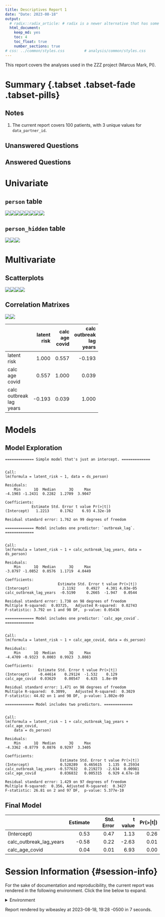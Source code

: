 ```yaml
---
title: Descriptives Report 1
date: "Date: 2023-08-18"
output:
  # radix::radix_article: # radix is a newer alternative that has some advantages over `html_document`.
  html_document:
    keep_md: yes
    toc: 4
    toc_float: true
    number_sections: true
# css: ../common/styles.css         # analysis/common/styles.css
---
```


  This report covers the analyses used in the ZZZ project (Marcus Mark, PI).

<!--  Set the working directory to the repository's base directory; this assumes the report is nested inside of two directories.-->


<!-- Set the report-wide options, and point to the external code file. -->


<!-- Load 'sourced' R files.  Suppress the output when loading sources. -->


<!-- Load packages, or at least verify they're available on the local machine.  Suppress the output when loading packages. -->


<!-- Load any global functions and variables declared in the R file.  Suppress the output. -->


<!-- Declare any global functions specific to a Rmd output.  Suppress the output. -->


<!-- Load the datasets.   -->


<!-- Tweak the datasets.   -->


Summary {.tabset .tabset-fade .tabset-pills}
===========================================================================

Notes
---------------------------------------------------------------------------

1. The current report covers 100 patients, with 3 unique values for `data_partner_id`.


Unanswered Questions
---------------------------------------------------------------------------

Answered Questions
---------------------------------------------------------------------------


Univariate
===========================================================================

`person` table
---------------------------------------------------------------------------

![](figure-png/marginals-person-1.png)<!-- -->![](figure-png/marginals-person-2.png)<!-- -->![](figure-png/marginals-person-3.png)<!-- -->![](figure-png/marginals-person-4.png)<!-- -->![](figure-png/marginals-person-5.png)<!-- -->![](figure-png/marginals-person-6.png)<!-- -->![](figure-png/marginals-person-7.png)<!-- -->![](figure-png/marginals-person-8.png)<!-- -->

`person_hidden` table
---------------------------------------------------------------------------

![](figure-png/marginals-person-hidden-1.png)<!-- -->![](figure-png/marginals-person-hidden-2.png)<!-- -->![](figure-png/marginals-person-hidden-3.png)<!-- -->


Multivariate
===========================================================================

Scatterplots
---------------------------------------------------------------------------

![](figure-png/scatterplots-1.png)<!-- -->![](figure-png/scatterplots-2.png)<!-- -->![](figure-png/scatterplots-3.png)<!-- -->![](figure-png/scatterplots-4.png)<!-- -->


Correlation Matrixes
---------------------------------------------------------------------------

![](figure-png/correlation-matrixes-1.png)<!-- -->![](figure-png/correlation-matrixes-2.png)<!-- -->

|                                 | latent<br>risk| calc<br>age<br>covid| calc<br>outbreak<br>lag<br>years|
|:--------------------------------|--------------:|--------------------:|--------------------------------:|
|latent<br>risk                   |          1.000|                0.557|                           -0.193|
|calc<br>age<br>covid             |          0.557|                1.000|                            0.039|
|calc<br>outbreak<br>lag<br>years |         -0.193|                0.039|                            1.000|


Models
===========================================================================

Model Exploration
---------------------------------------------------------------------------

```
============= Simple model that's just an intercept. =============
```

```

Call:
lm(formula = latent_risk ~ 1, data = ds_person)

Residuals:
    Min      1Q  Median      3Q     Max 
-4.1903 -1.2431  0.2282  1.2709  3.9047 

Coefficients:
            Estimate Std. Error t value Pr(>|t|)
(Intercept)   1.2213     0.1762    6.93 4.32e-10

Residual standard error: 1.762 on 99 degrees of freedom
```

```
============= Model includes one predictor: `outbreak_lag`. =============
```

```

Call:
lm(formula = latent_risk ~ 1 + calc_outbreak_lag_years, data = ds_person)

Residuals:
    Min      1Q  Median      3Q     Max 
-3.8797 -1.0852  0.0576  1.1719  4.0449 

Coefficients:
                        Estimate Std. Error t value Pr(>|t|)
(Intercept)               2.1192     0.4927   4.301 4.03e-05
calc_outbreak_lag_years  -0.5190     0.2665  -1.947   0.0544

Residual standard error: 1.738 on 98 degrees of freedom
Multiple R-squared:  0.03725,	Adjusted R-squared:  0.02743 
F-statistic: 3.792 on 1 and 98 DF,  p-value: 0.05436
```

```
============= Model includes one predictor: `calc_age_covid`. =============
```

```

Call:
lm(formula = latent_risk ~ 1 + calc_age_covid, data = ds_person)

Residuals:
    Min      1Q  Median      3Q     Max 
-4.4709 -0.9323  0.0003  0.9923  3.8083 

Coefficients:
               Estimate Std. Error t value Pr(>|t|)
(Intercept)    -0.44614    0.29124  -1.532    0.129
calc_age_covid  0.03629    0.00547   6.635  1.8e-09

Residual standard error: 1.471 on 98 degrees of freedom
Multiple R-squared:  0.3099,	Adjusted R-squared:  0.3029 
F-statistic: 44.02 on 1 and 98 DF,  p-value: 1.802e-09
```

```
============= Model includes two predictors. =============
```

```

Call:
lm(formula = latent_risk ~ 1 + calc_outbreak_lag_years + calc_age_covid, 
    data = ds_person)

Residuals:
    Min      1Q  Median      3Q     Max 
-4.3362 -0.8779  0.0876  0.9297  3.3405 

Coefficients:
                         Estimate Std. Error t value Pr(>|t|)
(Intercept)              0.528289   0.465615   1.135  0.25934
calc_outbreak_lag_years -0.577632   0.219273  -2.634  0.00981
calc_age_covid           0.036832   0.005315   6.929 4.67e-10

Residual standard error: 1.429 on 97 degrees of freedom
Multiple R-squared:  0.356,	Adjusted R-squared:  0.3427 
F-statistic: 26.81 on 2 and 97 DF,  p-value: 5.377e-10
```


Final Model
---------------------------------------------------------------------------


|                        | Estimate| Std. Error| t value| Pr(>&#124;t&#124;)|
|:-----------------------|--------:|----------:|-------:|------------------:|
|(Intercept)             |     0.53|       0.47|    1.13|               0.26|
|calc_outbreak_lag_years |    -0.58|       0.22|   -2.63|               0.01|
|calc_age_covid          |     0.04|       0.01|    6.93|               0.00|



Session Information {#session-info}
===========================================================================

For the sake of documentation and reproducibility, the current report was rendered in the following environment.  Click the line below to expand.

  <details>
    <summary>Environment <span class="glyphicon glyphicon-plus-sign"></span></summary>
    
    ```
    ─ Session info ──────────────────────────────────────────────────
     setting  value
     version  R version 4.2.2 Patched (2022-11-10 r83330)
     os       Ubuntu 23.04
     system   x86_64, linux-gnu
     ui       RStudio
     language (EN)
     collate  en_US.UTF-8
     ctype    en_US.UTF-8
     tz       America/Chicago
     date     2023-08-18
     rstudio  2023.06.1+524 Mountain Hydrangea (desktop)
     pandoc   3.1.5 @ /usr/bin/ (via rmarkdown)
    
    ─ Packages ──────────────────────────────────────────────────────
     package         * version    date (UTC) lib source
     archive           1.1.5      2022-05-06 [1] CRAN (R 4.2.2)
     backports         1.4.1      2021-12-13 [1] CRAN (R 4.2.2)
     base            * 4.2.2      2023-02-04 [4] local
     bit               4.0.5      2022-11-15 [1] CRAN (R 4.2.2)
     bit64             4.0.5      2020-08-30 [1] CRAN (R 4.2.2)
     blob              1.2.4      2023-03-17 [1] CRAN (R 4.2.2)
     bslib             0.5.1      2023-08-11 [1] CRAN (R 4.2.2)
     cachem            1.0.8      2023-05-01 [1] CRAN (R 4.2.2)
     checkmate         2.2.0      2023-04-27 [1] CRAN (R 4.2.2)
     chron             2.3-61     2023-05-02 [1] CRAN (R 4.2.2)
     cli               3.6.1      2023-03-23 [1] CRAN (R 4.2.2)
     colorspace        2.1-0      2023-01-23 [1] CRAN (R 4.2.2)
     compiler          4.2.2      2023-02-04 [4] local
     config            0.3.1      2020-12-17 [1] CRAN (R 4.2.2)
     corrplot          0.92       2021-11-18 [1] CRAN (R 4.2.2)
     crayon            1.5.2      2022-09-29 [1] CRAN (R 4.2.2)
     datasets        * 4.2.2      2023-02-04 [4] local
     DBI               1.1.3      2022-06-18 [1] CRAN (R 4.2.2)
     digest            0.6.33     2023-07-07 [1] CRAN (R 4.2.2)
     dplyr             1.1.2      2023-04-20 [1] CRAN (R 4.2.2)
     evaluate          0.21       2023-05-05 [1] CRAN (R 4.2.2)
     fansi             1.0.4      2023-01-22 [1] CRAN (R 4.2.2)
     farver            2.1.1      2022-07-06 [1] CRAN (R 4.2.2)
     fastmap           1.1.1      2023-02-24 [1] CRAN (R 4.2.2)
     forcats           1.0.0      2023-01-29 [1] CRAN (R 4.2.2)
     generics          0.1.3      2022-07-05 [1] CRAN (R 4.2.2)
     ggplot2         * 3.4.3      2023-08-14 [1] CRAN (R 4.2.2)
     glue              1.6.2      2022-02-24 [1] CRAN (R 4.2.2)
     graphics        * 4.2.2      2023-02-04 [4] local
     grDevices       * 4.2.2      2023-02-04 [4] local
     grid              4.2.2      2023-02-04 [4] local
     gsubfn            0.7        2018-03-16 [1] CRAN (R 4.2.2)
     gtable            0.3.3      2023-03-21 [1] CRAN (R 4.2.2)
     highr             0.10       2022-12-22 [1] CRAN (R 4.2.2)
     hms               1.1.3      2023-03-21 [1] CRAN (R 4.2.2)
     htmltools         0.5.6      2023-08-10 [1] CRAN (R 4.2.2)
     jquerylib         0.1.4      2021-04-26 [1] CRAN (R 4.2.2)
     jsonlite          1.8.7      2023-06-29 [1] CRAN (R 4.2.2)
     knitr           * 1.43       2023-05-25 [1] CRAN (R 4.2.2)
     labeling          0.4.2      2020-10-20 [1] CRAN (R 4.2.2)
     lattice           0.21-8     2023-04-05 [1] CRAN (R 4.2.2)
     lifecycle         1.0.3      2022-10-07 [1] CRAN (R 4.2.2)
     lubridate         1.9.2      2023-02-10 [1] CRAN (R 4.2.2)
     magrittr          2.0.3      2022-03-30 [1] CRAN (R 4.2.2)
     Matrix            1.6-1      2023-08-14 [1] CRAN (R 4.2.2)
     memoise           2.0.1      2021-11-26 [1] CRAN (R 4.2.2)
     methods         * 4.2.2      2023-02-04 [4] local
     mgcv              1.9-0      2023-07-11 [1] CRAN (R 4.2.2)
     munsell           0.5.0      2018-06-12 [1] CRAN (R 4.2.2)
     nlme              3.1-162    2023-01-31 [4] CRAN (R 4.2.2)
     odbc              1.3.5      2023-06-29 [1] CRAN (R 4.2.2)
     OuhscMunge        0.2.0.9015 2023-07-22 [1] local
     parallel          4.2.2      2023-02-04 [4] local
     pillar            1.9.0      2023-03-22 [1] CRAN (R 4.2.2)
     pkgconfig         2.0.3      2019-09-22 [1] CRAN (R 4.2.2)
     png               0.1-8      2022-11-29 [1] CRAN (R 4.2.2)
     proto             1.0.0      2016-10-29 [1] CRAN (R 4.2.2)
     purrr             1.0.2      2023-08-10 [1] CRAN (R 4.2.2)
     R6                2.5.1      2021-08-19 [1] CRAN (R 4.2.2)
     Rcpp              1.0.11     2023-07-06 [1] CRAN (R 4.2.2)
     readr             2.1.4      2023-02-10 [1] CRAN (R 4.2.2)
     reticulate        1.31       2023-08-10 [1] CRAN (R 4.2.2)
     rlang             1.1.1      2023-04-28 [1] CRAN (R 4.2.2)
     rmarkdown         2.24       2023-08-14 [1] CRAN (R 4.2.2)
     RSQLite         * 2.3.1      2023-04-03 [1] CRAN (R 4.2.2)
     rstudioapi        0.15.0     2023-07-07 [1] CRAN (R 4.2.2)
     sass              0.4.7      2023-07-15 [1] CRAN (R 4.2.2)
     scales            1.2.1      2022-08-20 [1] CRAN (R 4.2.2)
     sessioninfo       1.2.2      2021-12-06 [1] CRAN (R 4.2.2)
     splines           4.2.2      2023-02-04 [4] local
     sqldf             0.4-11     2017-06-28 [1] CRAN (R 4.2.2)
     stats           * 4.2.2      2023-02-04 [4] local
     TabularManifest   0.2.1      2023-07-21 [1] Github (Melinae/TabularManifest@95daf4e)
     tcltk             4.2.2      2023-02-04 [4] local
     testit            0.13.1     2023-07-22 [1] Github (yihui/testit@7edc637)
     tibble            3.2.1      2023-03-20 [1] CRAN (R 4.2.2)
     tidyr             1.3.0      2023-01-24 [1] CRAN (R 4.2.2)
     tidyselect        1.2.0      2022-10-10 [1] CRAN (R 4.2.2)
     timechange        0.2.0      2023-01-11 [1] CRAN (R 4.2.2)
     tools             4.2.2      2023-02-04 [4] local
     tzdb              0.4.0      2023-05-12 [1] CRAN (R 4.2.2)
     utf8              1.2.3      2023-01-31 [1] CRAN (R 4.2.2)
     utils           * 4.2.2      2023-02-04 [4] local
     vctrs             0.6.3      2023-06-14 [1] CRAN (R 4.2.2)
     vroom             1.6.3      2023-04-28 [1] CRAN (R 4.2.2)
     withr             2.5.0      2022-03-03 [1] CRAN (R 4.2.2)
     xfun              0.40       2023-08-09 [1] CRAN (R 4.2.2)
     yaml              2.3.7      2023-01-23 [1] CRAN (R 4.2.2)
    
     [1] /home/wibeasley/R/x86_64-pc-linux-gnu-library/4.2
     [2] /usr/local/lib/R/site-library
     [3] /usr/lib/R/site-library
     [4] /usr/lib/R/library
    
    ─────────────────────────────────────────────────────────────────
    ```
  </details>



Report rendered by wibeasley at 2023-08-18, 19:28 -0500 in 7 seconds.
